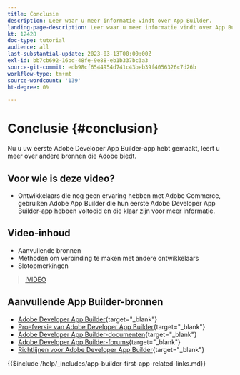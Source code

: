 ```yaml
---
title: Conclusie
description: Leer waar u meer informatie vindt over App Builder.
landing-page-description: Leer waar u meer informatie vindt over App Builder.
kt: 12428
doc-type: tutorial
audience: all
last-substantial-update: 2023-03-13T00:00:00Z
exl-id: bb7cb692-16bd-48fe-9e88-eb1b337bc3a3
source-git-commit: edb98cf6544954d741c43beb39f4056326c7d26b
workflow-type: tm+mt
source-wordcount: '139'
ht-degree: 0%

---
```


# Conclusie {#conclusion}

Nu u uw eerste Adobe Developer App Builder-app hebt gemaakt, leert u meer over andere bronnen die Adobe biedt.

## Voor wie is deze video?

* Ontwikkelaars die nog geen ervaring hebben met Adobe Commerce, gebruiken Adobe App Builder die hun eerste Adobe Developer App Builder-app hebben voltooid en die klaar zijn voor meer informatie.

## Video-inhoud

* Aanvullende bronnen
* Methoden om verbinding te maken met andere ontwikkelaars
* Slotopmerkingen

>[!VIDEO](https://video.tv.adobe.com/v/3416741?quality=12&learn=on)

## Aanvullende App Builder-bronnen

* [Adobe Developer App Builder](https://developer.adobe.com/app-builder/){target="_blank"}
* [Proefversie van Adobe Developer App Builder](https://developer.adobe.com/app-builder/trial/){target="_blank"}
* [Adobe Developer App Builder-documenten](https://developer.adobe.com/app-builder/docs/overview/){target="_blank"}
* [Adobe Developer App Builder-forums](https://experienceleaguecommunities.adobe.com/t5/project-firefly/ct-p/project-firefly){target="_blank"}
* [Richtlijnen voor Adobe Developer App Builder](https://developer.adobe.com/app-builder/docs/guides/contribution_guides/){target="_blank"}

{{$include /help/_includes/app-builder-first-app-related-links.md}}
